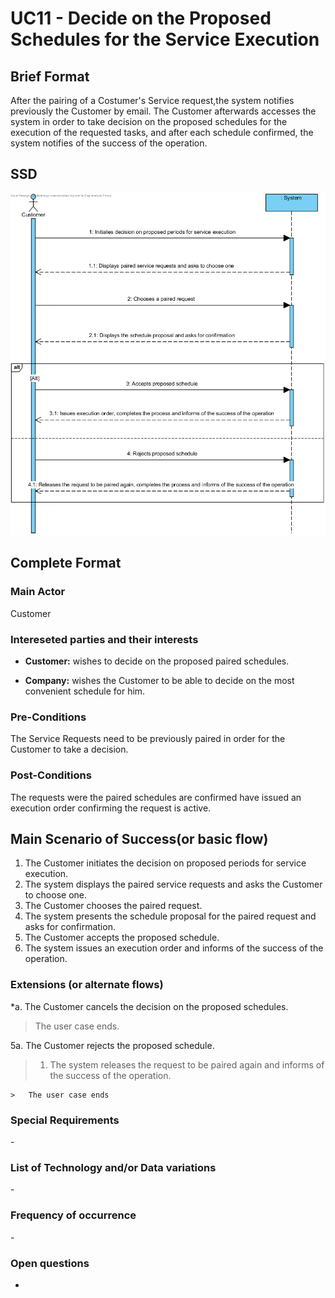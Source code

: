 UC11 - Decide on the Proposed Schedules for the Service Execution
==============================

Brief Format
-------------

After the pairing of a Costumer's Service request,the system notifies previously the Customer by email. The Customer afterwards accesses the system in order to take decision on the proposed schedules for the execution of the requested tasks, and after each schedule confirmed, the system notifies of the success of the operation.

SSD
---

![SSD_UC11.png](SSD_UC11.png)

Complete Format
----------------

### Main Actor

Customer

### Intereseted parties and their interests

-   **Customer:** wishes to decide on the proposed paired schedules.

-   **Company:** wishes the Customer to be able to decide on the most convenient schedule for him.

### Pre-Conditions

The Service Requests need to be previously paired in order for the Customer to take a decision.

### Post-Conditions

The requests were the paired schedules are confirmed have issued an execution order confirming the request is active.

Main Scenario of Success(or basic flow)
----------------------------------------------

1.  The Customer initiates the decision on proposed periods for service execution.
2.  The system displays the paired service requests and asks the Customer to choose one.
3.  The Customer chooses the paired request.
4.  The system presents the schedule proposal for the paired request and asks for confirmation.
5.  The Customer accepts the proposed schedule.
6.  The system issues an execution order and informs of the success of the operation. 

    

### Extensions (or alternate flows)

\*a. The Customer cancels the decision on the proposed schedules.

>   The user case ends.

5a. The Customer rejects the proposed schedule.
>   1. The system releases the request to be paired again and informs of the success of the operation.
>
	>	The user case ends


### Special Requirements

\-

### List of Technology and/or Data variations

\-

### Frequency of occurrence

\-

### Open questions

-  
